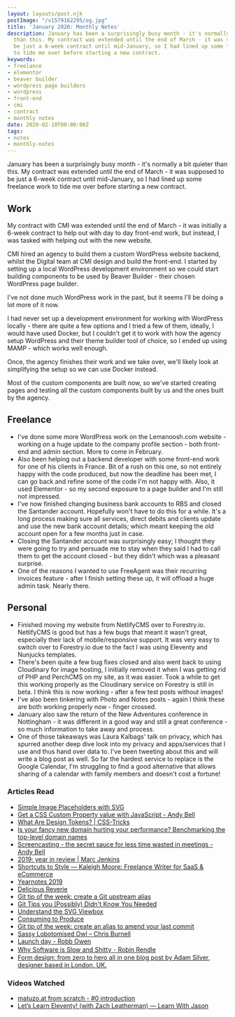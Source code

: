 ```yaml
---
layout: layouts/post.njk
postImage: "/v1579162295/og.jpg"
title: 'January 2020: Monthly Notes'
description: January has been a surprisingly busy month - it's normally a bit quieter
  than this. My contract was extended until the end of March - it was supposed to
  be just a 6-week contract until mid-January, so I had lined up some freelance work
  to tide me over before starting a new contract.
keywords:
- freelance
- elementor
- beaver builder
- wordpress page builders
- wordpress
- front-end
- cmi
- contract
- monthly notes
date: 2020-02-10T00:00:00Z
tags:
- notes
- monthly-notes
---
```

January has been a surprisingly busy month - it's normally a bit quieter than this. My contract was extended until the end of March - it was supposed to be just a 6-week contract until mid-January, so I had lined up some freelance work to tide me over before starting a new contract.

## Work

My contract with CMI was extended until the end of March - it was initially a 6-week contract to help out with day to day front-end work, but instead, I was tasked with helping out with the new website.

CMI hired an agency to build them a custom WordPress website backend, whilst the Digital team at CMI design and build the front-end. I started by setting up a local WordPress development environment so we could start building components to be used by Beaver Builder - their chosen WordPress page builder.

I've not done much WordPress work in the past, but it seems I'll be doing a lot more of it now.

I had never set up a development environment for working with WordPress locally - there are quite a few options and I tried a few of them, ideally, I would have used Docker, but I couldn't get it to work with how the agency setup WordPress and their theme builder tool of choice, so I ended up using MAMP - which works well enough.

Once, the agency finishes their work and we take over, we'll likely look at simplifying the setup so we can use Docker instead.

Most of the custom components are built now, so we've started creating pages and testing all the custom components built by us and the ones built by the agency.

## Freelance

* I've done some more WordPress work on the Lemanoosh.com website - working on a huge update to the company profile section - both front-end and admin section. More to come in February.
* Also been helping out a backend developer with some front-end work for one of his clients in France. Bit of a rush on this one, so not entirely happy with the code produced, but now the deadline has been met, I can go back and refine some of the code I'm not happy with. Also, it used Elementor - so my second exposure to a page builder and I'm still not impressed.
* I've now finished changing business bank accounts to RBS and closed the Santander account. Hopefully won't have to do this for a while. It's a long process making sure all services, direct debits and clients update and use the new bank account details; which meant keeping the old account open for a few months just in case.
* Closing the Santander account was surprisingly easy; I thought they were going to try and persuade me to stay when they said I had to call them to get the account closed - but they didn't which was a pleasant surprise.
* One of the reasons I wanted to use FreeAgent was their recurring invoices feature - after I finish setting these up, it will offload a huge admin task. Nearly there.

## Personal

* Finished moving my website from NetlifyCMS over to Forestry.io. NetlifyCMS is good but has a few bugs that meant it wasn't great, especially their lack of mobile/responsive support. It was very easy to switch over to Forestry.io due to the fact I was using Eleventy and Nunjucks templates.
* There's been quite a few bug fixes closed and also went back to using Cloudinary for image hosting, I initially removed it when I was getting rid of PHP and PerchCMS on my site, as it was easier. Took a while to get this working properly as the Cloudinary service on Forestry is still in beta. I think this is now working - after a few test posts without images!
* I've also been tinkering with Photo and Notes posts - again I think these are both working properly now - finger crossed.
* January also saw the return of the New Adventures conference in Nottingham - it was different in a good way and still a great conference - so much information to take away and process.
* One of those takeaways was Laura Kalbags' talk on privacy, which has spurred another deep dive look into my privacy and apps/services that I use and thus hand over data to. I've been tweeting about this and will write a blog post as well. So far the hardest service to replace is the Google Calendar, I'm struggling to find a good alternative that allows sharing of a calendar with family members and doesn't cost a fortune!

### Articles Read

* [Simple Image Placeholders with SVG](https://cloudfour.com/thinks/simple-svg-placeholder/ "Simple Image Placeholders with SVG")
* [Get a CSS Custom Property value with JavaScript - Andy Bell](https://andy-bell.design/wrote/get-css-custom-property-value-with-javascript/ "Get a CSS Custom Property value with JavaScript - Andy Bell")
* [What Are Design Tokens? | CSS-Tricks](https://css-tricks.com/what-are-design-tokens/ "What Are Design Tokens? | CSS-Tricks")
* [Is your fancy new domain hurting your performance? Benchmarking the top-level domain names](https://bunnycdn.com/blog/is-your-fancy-new-domain-hurting-your-performance-gtld-benchmark/ "Is your fancy new domain hurting your performance? Benchmarking the top-level domain names")
* [Screencasting - the secret sauce for less time wasted in meetings - Andy Bell](https://hankchizljaw.com/wrote/screencasting-the-secret-sauce-for-less-time-wasted-in-meetings/ "Screencasting - the secret sauce for less time wasted in meetings - Andy Bell")
* [2019: year in review | Marc Jenkins](https://www.marcjenkins.co.uk/2019-year-in-review/ "2019: year in review | Marc Jenkins")
* [Shortcuts to Style — Kaleigh Moore: Freelance Writer for SaaS & eCommerce](https://www.kaleighmoore.com/blog/2020/01/06/shortcuts-to-style "Shortcuts to Style — Kaleigh Moore: Freelance Writer for SaaS & eCommerce")
* [Yearnotes 2019](https://tekin.co.uk/2020/01/yearnotes-2019 "Yearnotes 2019")
* [Delicious Reverie](https://deliciousreverie.co.uk/post/2019-review-2020-aims/ "Delicious Reverie")
* [Git tip of the week: create a Git upstream alias](https://tekin.co.uk/2020/01/git-alias-to-push-and-set-upstream-trackng-on-a-branch "Git tip of the week: create a Git upstream alias")
* [Git Tips you (Possibly) Didn't Know You Needed](https://tekin.co.uk/2017/03/git-tips-you-possibly-did-not-know-you-needed "Git Tips you (Possibly) Didn't Know You Needed")
* [Understand the SVG Viewbox](https://alligator.io/svg/svg-viewbox/ "Understand the SVG Viewbox")
* [Consuming to Produce](https://snook.ca/archives/other/consuming-to-produce "Consuming to Produce")
* [Git tip of the week: create an alias to amend your last commit](https://tekin.co.uk/2020/01/git-alias-for-amending-your-last-commit "Git tip of the week: create an alias to amend your last commit")
* [Sassy Lobotomised Owl – Chris Burnell](https://chrisburnell.com/article/sassy-lobotomised-owl "Sassy Lobotomised Owl – Chris Burnell")
* [Launch day - Robb Owen](https://robbowen.digital/wrote-about/launch-day/ "Launch day - Robb Owen")
* [Why Software is Slow and Shitty ･ Robin Rendle](https://www.robinrendle.com/notes/why-software-is-slow-and-shitty.html "Why Software is Slow and Shitty ･ Robin Rendle")
* [Form design: from zero to hero all in one blog post by Adam Silver, designer based in London, UK.](https://adamsilver.io/articles/form-design-from-zero-to-hero-all-in-one-blog-post/ "Form design: from zero to hero all in one blog post by Adam Silver, designer based in London, UK.")

### Videos Watched
* [matuzo.at from scratch - #0 introduction](https://youtu.be/cijF86B5UYI "matuzo.at from scratch - #0 introduction")
* [Let’s Learn Eleventy! (with Zach Leatherman) — Learn With Jason](https://youtu.be/j8mJrhhdHWc "Let’s Learn Eleventy! (with Zach Leatherman) — Learn With Jason")
